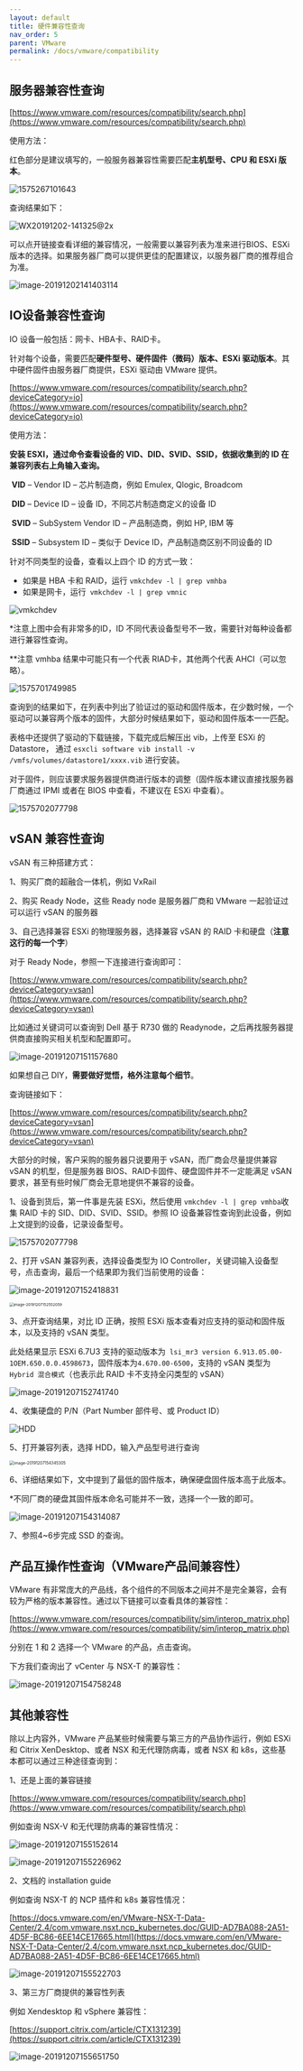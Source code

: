 ```yaml
---
layout: default
title: 硬件兼容性查询
nav_order: 5
parent: VMware
permalink: /docs/vmware/compatibility
---
```



## 服务器兼容性查询

[https://www.vmware.com/resources/compatibility/search.php](https://www.vmware.com/resources/compatibility/search.php)

使用方法：

红色部分是建议填写的，一般服务器兼容性需要匹配**主机型号、CPU 和 ESXi 版本**。

![1575267101643](../../pics/1575267101643.jpg)

查询结果如下：

![WX20191202-141325@2x](../../pics/WX20191202-141325@2x.png)

可以点开链接查看详细的兼容情况，一般需要以兼容列表为准来进行BIOS、ESXi版本的选择。如果服务器厂商可以提供更佳的配置建议，以服务器厂商的推荐组合为准。

![image-20191202141403114](../../pics/image-20191202141403114.png)



## IO设备兼容性查询

IO 设备一般包括：网卡、HBA卡、RAID卡。

针对每个设备，需要匹配**硬件型号、硬件固件（微码）版本、ESXi 驱动版本**。其中硬件固件由服务器厂商提供，ESXi 驱动由 VMware 提供。

[https://www.vmware.com/resources/compatibility/search.php?deviceCategory=io](https://www.vmware.com/resources/compatibility/search.php?deviceCategory=io)

使用方法：

**安装 ESXI，通过命令查看设备的 VID、DID、SVID、SSID，依据收集到的 ID 在兼容列表右上角输入查询。**

​	**VID** – Vendor ID – 芯片制造商，例如 Emulex, Qlogic, Broadcom

​	**DID** – Device ID – 设备 ID，不同芯片制造商定义的设备 ID

​	**SVID** – SubSystem Vendor ID – 产品制造商，例如 HP, IBM 等

​	**SSID** – Subsystem ID – 类似于 Device ID，产品制造商区别不同设备的 ID



针对不同类型的设备，查看以上四个 ID 的方式一致：

- 如果是 HBA 卡和 RAID，运行 `vmkchdev -l | grep vmhba`
- 如果是网卡，运行` vmkchdev -l | grep vmnic` 



![vmkchdev](../../pics/vmkchdev-5703165.PNG)



*注意上图中会有非常多的ID，ID 不同代表设备型号不一致，需要针对每种设备都进行兼容性查询。

**注意 vmhba 结果中可能只有一个代表 RIAD卡，其他两个代表 AHCI（可以忽略）。



![1575701749985](../../pics/1575701749985.jpg)



查询到的结果如下，在列表中列出了验证过的驱动和固件版本，在少数时候，一个驱动可以兼容两个版本的固件，大部分时候结果如下，驱动和固件版本一一匹配。

表格中还提供了驱动的下载链接，下载完成后解压出 vib，上传至 ESXi 的 Datastore， 通过 `esxcli software vib install -v /vmfs/volumes/datastore1/xxxx.vib` 进行安装。



对于固件，则应该要求服务器提供商进行版本的调整（固件版本建议直接找服务器厂商通过 IPMI 或者在 BIOS 中查看，不建议在 ESXi 中查看）。



![1575702077798](../../pics/1575702077798.jpg)



## vSAN 兼容性查询

vSAN 有三种搭建方式：

1、购买厂商的超融合一体机，例如 VxRail

2、购买 Ready Node，这些 Ready node 是服务器厂商和 VMware 一起验证过可以运行 vSAN 的服务器

3、自己选择兼容 ESXi 的物理服务器，选择兼容 vSAN 的 RAID 卡和硬盘（**注意这行的每一个字**）



对于 Ready Node，参照一下连接进行查询即可：

[https://www.vmware.com/resources/compatibility/search.php?deviceCategory=vsan](https://www.vmware.com/resources/compatibility/search.php?deviceCategory=vsan)

比如通过关键词可以查询到 Dell 基于 R730 做的 Readynode，之后再找服务器提供商直接购买相关机型和配置即可。

![image-20191207151157680](../../pics/image-20191207151157680.png)



如果想自己 DIY，**需要做好觉悟，格外注意每个细节**。

查询链接如下：

[https://www.vmware.com/resources/compatibility/search.php?deviceCategory=vsan](https://www.vmware.com/resources/compatibility/search.php?deviceCategory=vsan)



大部分的时候，客户采购的服务器只说要用于 vSAN，而厂商会尽量提供兼容 vSAN 的机型，但是服务器 BIOS、RAID卡固件、硬盘固件并不一定能满足 vSAN 要求，甚至有些时候厂商会无意地提供不兼容的设备。



1、设备到货后，第一件事是先装 ESXi，然后使用 `vmkchdev -l | grep vmhba`收集 RAID 卡的 SID、DID、SVID、SSID。参照 IO 设备兼容性查询到此设备，例如上文提到的设备，记录设备型号。



![1575702077798](../../pics/1575702077798.jpg)



2、打开 vSAN 兼容列表，选择设备类型为 IO Controller，关键词输入设备型号，点击查询，最后一个结果即为我们当前使用的设备：

![image-20191207152418831](../../pics/image-20191207152418831.png)

<img src="../../pics/image-20191207152552059.png" alt="image-20191207152552059" style="zoom:47%;" />



3、点开查询结果，对比 ID 正确，按照 ESXi 版本查看对应支持的驱动和固件版本，以及支持的 vSAN 类型。

此处结果显示 ESXi 6.7U3 支持的驱动版本为` lsi_mr3 version 6.913.05.00-1OEM.650.0.0.4598673`，固件版本为`4.670.00-6500`，支持的 vSAN 类型为`Hybrid 混合模式`（也表示此 RAID 卡不支持全闪类型的 vSAN）



![image-20191207152741740](../../pics/image-20191207152741740.png)



4、收集硬盘的 P/N（Part Number 部件号、或 Product ID）

![HDD](../../pics/HDD.PNG)



5、打开兼容列表，选择 HDD，输入产品型号进行查询

<img src="../../pics/image-20191207154345305.png" alt="image-20191207154345305" style="zoom:50%;" />



6、详细结果如下，文中提到了最低的固件版本，确保硬盘固件版本高于此版本。

*不同厂商的硬盘其固件版本命名可能并不一致，选择一个一致的即可。



![image-20191207154314087](../../pics/image-20191207154314087.png)



7、参照4~6步完成 SSD 的查询。



## 产品互操作性查询（VMware产品间兼容性）

VMware 有非常庞大的产品线，各个组件的不同版本之间并不是完全兼容，会有较为严格的版本兼容性。通过以下链接可以查看具体的兼容性：

[https://www.vmware.com/resources/compatibility/sim/interop_matrix.php](https://www.vmware.com/resources/compatibility/sim/interop_matrix.php)

分别在 1 和 2 选择一个 VMware 的产品，点击查询。



下方我们查询出了 vCenter 与 NSX-T 的兼容性：



![image-20191207154758248](../../pics/image-20191207154758248.png)



## 其他兼容性

除以上内容外，VMware 产品某些时候需要与第三方的产品协作运行，例如 ESXi 和 Citrix XenDesktop、或者 NSX 和无代理防病毒，或者 NSX 和 k8s，这些基本都可以通过三种途径查询到：

1、还是上面的兼容链接

[https://www.vmware.com/resources/compatibility/search.php](https://www.vmware.com/resources/compatibility/search.php)



例如查询 NSX-V 和无代理防病毒的兼容性情况：

![image-20191207155152614](../../pics/image-20191207155152614.png)

![image-20191207155226962](../../pics/image-20191207155226962.png)



2、文档的 installation guide

例如查询 NSX-T 的 NCP 插件和 k8s 兼容性情况：

[https://docs.vmware.com/en/VMware-NSX-T-Data-Center/2.4/com.vmware.nsxt.ncp_kubernetes.doc/GUID-AD7BA088-2A51-4D5F-BC86-6EE14CE17665.html](https://docs.vmware.com/en/VMware-NSX-T-Data-Center/2.4/com.vmware.nsxt.ncp_kubernetes.doc/GUID-AD7BA088-2A51-4D5F-BC86-6EE14CE17665.html)



![image-20191207155522703](../../pics/image-20191207155522703.png)



3、第三方厂商提供的兼容性列表



例如 Xendesktop 和 vSphere 兼容性：

[https://support.citrix.com/article/CTX131239](https://support.citrix.com/article/CTX131239)

![image-20191207155651750](../../pics/image-20191207155651750.png)